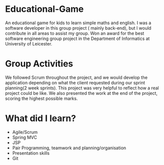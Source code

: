 # Educational-Game
 An educational game for kids to learn simple maths and english.
 I was a software developer in this group project ( mainly back-end), but I would contribute in all areas to assist my group.
 Won an award for the best software engineering group project in the Department of Informatics at University of Leicester.

# Group Activities
 We followed Scrum throughout the project, and we would develop the application depending on what the client requested during our sprint planning(2 week sprints). This project was very helpful to reflect how a real project could be like.
 We also presented the work at the end of the project, scoring the highest possible marks.

# What did I learn?
* Agile/Scrum
* Spring MVC
* JSP
* Pair Programming, teamwork and planning/organisation
* Presentation skills
* Git